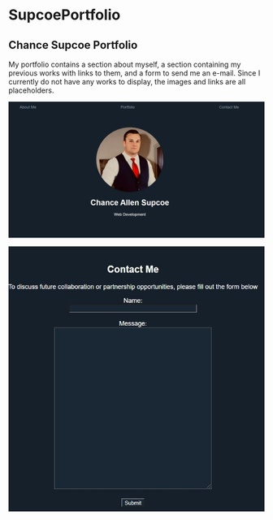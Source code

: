 # SupcoePortfolio

## Chance Supcoe Portfolio

My portfolio contains a section about myself, a section containing my previous works with links to them, and a form to send me an e-mail. Since I currently do not have any works to display, the images and links are all placeholders. 


![screenshot](images/screenshot.jpg)

![secondscreenshot](images/Screenshot2.jpg)

